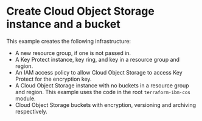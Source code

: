 # Create Cloud Object Storage instance and a bucket

This example creates the following infrastructure:
- A new resource group, if one is not passed in.
- A Key Protect instance, key ring, and key in a resource group and region.
- An IAM access policy to allow Cloud Object Storage to access Key Protect for the encryption key.
- A Cloud Object Storage instance with no buckets in a resource group and region.
    This example uses the code in the root `terraform-ibm-cos` module.
- Cloud Object Storage buckets with encryption, versioning and archiving respectively.
